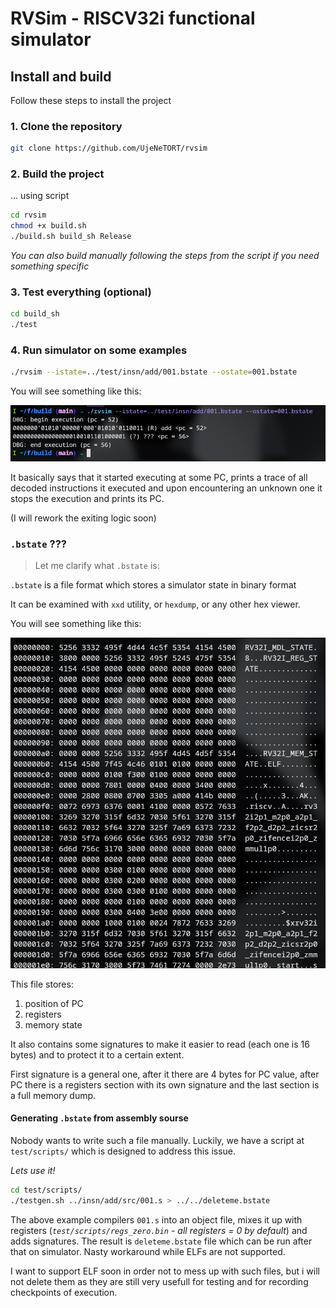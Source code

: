 # RVSim - RISCV32i functional simulator

## Install and build

Follow these steps to install the project

### 1. Clone the repository

```bash
git clone https://github.com/UjeNeTORT/rvsim
```

### 2. Build the project

... using script
```bash
cd rvsim
chmod +x build.sh
./build.sh build_sh Release
```

*You can also build manually following the steps from the script if you need something specific*

### 3. Test everything (optional)

```bash
cd build_sh
./test
```

### 4. Run simulator on some examples

```bash
./rvsim --istate=../test/insn/add/001.bstate --ostate=001.bstate
```

You will see something like this:

![first run image](img/first_run.png)


It basically says that it started executing at some PC,
prints a trace of all decoded instructions it executed and upon encountering an unknown one it stops the execution and prints its PC.

(I will rework the exiting logic soon)

### `.bstate` ???
> Let me clarify what `.bstate` is:

`.bstate` is a file format which stores a simulator state in binary format

It can be examined with `xxd` utility, or `hexdump`, or any other hex viewer.

You will see something like this:

![a lot of bytes...](img/xxd_bstate.png)

This file stores:
1. position of PC
2. registers
3. memory state

It also contains some signatures to make it easier to read (each one is 16 bytes) and to protect it to a certain extent.

First signature is a general one,
after it there are 4 bytes for PC value, after PC there is a registers section with its own signature and the last section is a full memory dump.

#### Generating `.bstate` from assembly sourse

Nobody wants to write such a file manually. Luckily, we have a script at `test/scripts/` which is designed to address this issue.

*Lets use it!*

```bash
cd test/scripts/
./testgen.sh ../insn/add/src/001.s > ../../deleteme.bstate
```
The above example compilers `001.s` into
an object file, mixes it up with registers
(*`test/scripts/regs_zero.bin` - all
registers = 0 by default*) and adds
signatures. The result is `deleteme.bstate` file
which can be run after that on simulator. Nasty workaround while ELFs are not supported.

I want to support ELF soon in order not to mess up with such files, but i will not delete them as they are still very usefull for testing and for recording checkpoints of execution.


